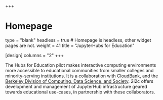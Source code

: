+++
# Homepage
type = "blank"
headless = true  # Homepage is headless, other widget pages are not.
weight = 41
title = "JupyterHubs for Education"

[design]
  columns = "2"
+++

The Hubs for Education pilot makes interactive computing environments more accessible to educational communities from smaller colleges and minority-serving institutions. It is a collaboration with [CloudBank](https://www.cloudbank.org/), and the [Berkeley Division of Computing, Data Science, and Society](https://data.berkeley.edu/dsep). 2i2c offers development and management of JupyterHub infrastructure geared towards educational use-cases, in partnership with these collaborators.
